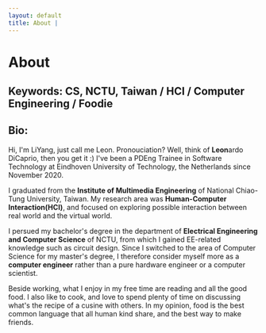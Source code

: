 ```yaml
---
layout: default
title: About | 
---
```


# About

## Keywords: CS, NCTU, Taiwan / HCI / Computer Engineering / Foodie

## Bio:

Hi, I'm LiYang, just call me Leon. Pronouciation? Well, think of **Leon**ardo DiCaprio, then you get it :) I've been a PDEng Trainee in Software Technology at Eindhoven University of Technology, the Netherlands since November 2020.

I graduated from the **Institute of Multimedia Engineering** of National Chiao-Tung University, Taiwan. My research area was **Human-Computer Interaction(HCI)**, and focused on exploring possible interaction between real world and the virtual world.  

I persued my bachelor's degree in the department of **Electrical Engineering and Computer Science** of NCTU, from which I gained EE-related knowledge such as circuit design. Since I switched to the area of Computer Science for my master's degree, I therefore consider myself more as a **computer engineer** rather than a pure hardware engineer or a computer scientist.

Beside working, what I enjoy in my free time are reading and all the good food. I also like to cook, and love to spend plenty of time on discussing what's the recipe of a cusine with others. In my opinion, food is the best common language that all human kind share, and the best way to make friends.  

<!-- <img src="/images/about/IMG_2586_crop.jpg"
    style="width: 80%;
    height: 80%;
    display: block;
    margin-left: auto;
    margin-right: auto"
    > -->
